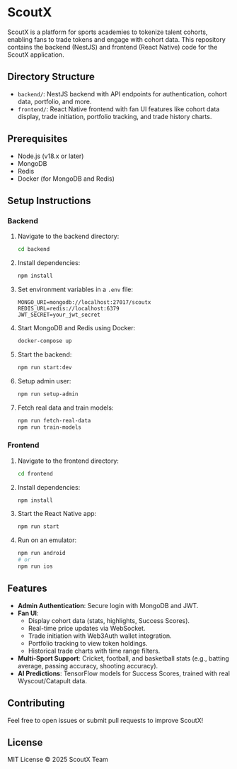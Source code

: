 # ScoutX

ScoutX is a platform for sports academies to tokenize talent cohorts, enabling fans to trade tokens and engage with cohort data. This repository contains the backend (NestJS) and frontend (React Native) code for the ScoutX application.

## Directory Structure

- `backend/`: NestJS backend with API endpoints for authentication, cohort data, portfolio, and more.
- `frontend/`: React Native frontend with fan UI features like cohort data display, trade initiation, portfolio tracking, and trade history charts.

## Prerequisites

- Node.js (v18.x or later)
- MongoDB
- Redis
- Docker (for MongoDB and Redis)

## Setup Instructions

### Backend

1. Navigate to the backend directory:
   ```bash
   cd backend
   ```
2. Install dependencies:
   ```bash
   npm install
   ```
3. Set environment variables in a `.env` file:
   ```
   MONGO_URI=mongodb://localhost:27017/scoutx
   REDIS_URL=redis://localhost:6379
   JWT_SECRET=your_jwt_secret
   ```
4. Start MongoDB and Redis using Docker:
   ```bash
   docker-compose up
   ```
5. Start the backend:
   ```bash
   npm run start:dev
   ```
6. Setup admin user:
   ```bash
   npm run setup-admin
   ```
7. Fetch real data and train models:
   ```bash
   npm run fetch-real-data
   npm run train-models
   ```

### Frontend

1. Navigate to the frontend directory:
   ```bash
   cd frontend
   ```
2. Install dependencies:
   ```bash
   npm install
   ```
3. Start the React Native app:
   ```bash
   npm run start
   ```
4. Run on an emulator:
   ```bash
   npm run android
   # or
   npm run ios
   ```

## Features

- **Admin Authentication**: Secure login with MongoDB and JWT.
- **Fan UI**:
  - Display cohort data (stats, highlights, Success Scores).
  - Real-time price updates via WebSocket.
  - Trade initiation with Web3Auth wallet integration.
  - Portfolio tracking to view token holdings.
  - Historical trade charts with time range filters.
- **Multi-Sport Support**: Cricket, football, and basketball stats (e.g., batting average, passing accuracy, shooting accuracy).
- **AI Predictions**: TensorFlow models for Success Scores, trained with real Wyscout/Catapult data.

## Contributing

Feel free to open issues or submit pull requests to improve ScoutX!

## License

MIT License
© 2025 ScoutX Team